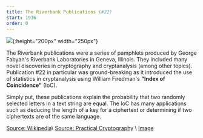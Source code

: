 ```yaml
---
title: The Riverbank Publications (#22)
start: 1916
order: 0
---
```


![](https://pictures.abebooks.com/inventory/30792074122.jpg){:height="200px" width="250px"}

The Riverbank publications were a series of pamphlets produced by George Fabyan's Riverbank Laboratories in Geneva, Illinois. They included many novel discoveries in cryptography and cryptanalysis (among other topics). Publication #22 in particular was ground-breaking as it introduced the use of statistics in cryptanalysis using William Firedman's **"Index of Coincidence"** (IoC).

Simply put, these publications explain the probability that two randomly selected letters in a text string are equal. The IoC has many applications such as deducing the length of a key for a ciphertext or determining if two ciphertexts are of the same language.

[Source: Wikipedia](https://en.wikipedia.org/wiki/Index_of_coincidence)\\
[Source: Practical Cryptography](http://practicalcryptography.com/cryptanalysis/text-characterisation/index-coincidence/)
\\
[Image](https://pictures.abebooks.com/inventory/30792074122.jpg)


